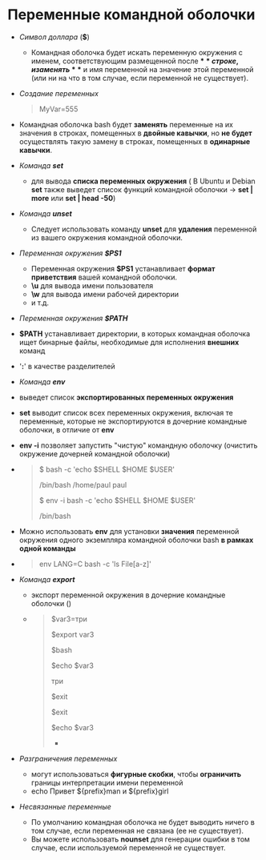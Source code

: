 # Переменные командной оболочки

+ *Символ доллара* (**$**)
  + Командная оболочка будет искать переменную окружения с именем, соответствующим размещенной после **$** строке, и заменять **$** и имя переменной на значение этой переменной (или ни на что в том случае, если переменной не существует).

+ *Создание переменных*
  > MyVar=555
+ Командная оболочка bash будет **заменять** переменные на их значения в строках, помещенных в **двойные кавычки**, но **не будет** осуществлять такую замену в строках, помещенных в **одинарные кавычки**.
+ *Команда **set***
  + для вывода **списка переменных окружения** ( В Ubuntu и Debian **set** также выведет список функций командной оболочки -> **set | more** или **set | head -50**)
+ *Команда **unset***
  +  Следует использовать команду **unset** для **удаления** переменной из вашего окружения командной оболочки.
+ *Переменная окружения **$PS1***
  + Переменная окружения **$PS1** устанавливает **формат приветствия** вашей командной оболочки.
  + **\u** для вывода имени пользователя
  + **\w** для вывода имени рабочей директории
  + и т.д.
+  *Переменная окружения **$PATH***
  + **$PATH** устанавливает директории, в которых командная оболочка ищет бинарные файлы, необходимые для исполнения **внешних** команд
  + '**:**' в качестве разделителей
+  *Команда **env***
  +  выведет список **экспортированных переменных окружения**
  + **set** выводит список всех переменных окружения, включая те переменные, которые не экспортируются в дочерние командные оболочки, в отличие от **env**
  + **env -i** позволяет запустить "чистую" командную оболочку (очистить окружение дочерней командной оболочки)
  + > $ bash -c 'echo $SHELL $HOME $USER'
    > 
    > /bin/bash /home/paul paul
    > 
    > $ env -i bash -c 'echo $SHELL $HOME $USER'
    > 
    > /bin/bash
  + Можно использовать **env** для установки **значения** переменной окружения одного экземпляра командной оболочки bash **в рамках одной команды**
  + > env LANG=C bash -c 'ls File[a-z]'
+ *Команда **export***
  + экспорт переменной окружения в дочерние командные оболочки ()
  + > $var3=три
    >
    > $export var3
    >
    > $bash
    >
    > $echo $var3
    >
    > три
    >
    > $exit
    >
    > $exit
    >
    > $echo $var3
    >
    > -
+ *Разграничения переменных*
  + могут использоваться **фигурные скобки**, чтобы **ограничить** границы интерпретации имени переменной
  + echo Привет ${prefix}man и ${prefix}girl
+ *Несвязанные переменные*
  + По умолчанию командная оболочка не будет выводить ничего в том случае, если переменная не связана (ее не существует).
  + Вы можете использовать **nounset** для генерации ошибки в том случае, если используемой переменной не существует. 


    
